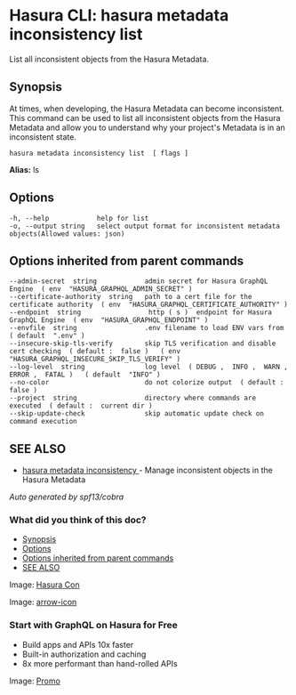# Hasura CLI: hasura metadata inconsistency list

List all inconsistent objects from the Hasura Metadata.

## Synopsis​

At times, when developing, the Hasura Metadata can become inconsistent. This command can be used to list all inconsistent objects from the Hasura Metadata and allow you to understand why your project's Metadata is in an inconsistent state.

`hasura metadata inconsistency list  [ flags ]`

 **Alias:** ls

## Options​

```
-h, --help            help for list
-o, --output string   select output format for inconsistent metadata objects(Allowed values: json)
```

## Options inherited from parent commands​

```
--admin-secret  string            admin secret for Hasura GraphQL Engine  ( env  "HASURA_GRAPHQL_ADMIN_SECRET" )
--certificate-authority  string   path to a cert file for the certificate authority  ( env  "HASURA_GRAPHQL_CERTIFICATE_AUTHORITY" )
--endpoint  string                 http ( s )  endpoint for Hasura GraphQL Engine  ( env  "HASURA_GRAPHQL_ENDPOINT" )
--envfile  string                 .env filename to load ENV vars from  ( default  ".env" )
--insecure-skip-tls-verify        skip TLS verification and disable cert checking  ( default :  false )   ( env  "HASURA_GRAPHQL_INSECURE_SKIP_TLS_VERIFY" )
--log-level  string               log level  ( DEBUG ,  INFO ,  WARN ,  ERROR ,  FATAL )   ( default  "INFO" )
--no-color                        do not colorize output  ( default :  false )
--project  string                 directory where commands are executed  ( default :  current dir )
--skip-update-check               skip automatic update check on command execution
```

## SEE ALSO​

- [ hasura metadata inconsistency ](https://hasura.io/docs/latest/hasura-cli/commands/hasura_metadata_inconsistency/)- Manage inconsistent objects in the Hasura Metadata


 *Auto generated by spf13/cobra* 

### What did you think of this doc?

- [ Synopsis ](https://hasura.io/docs/latest/hasura-cli/commands/hasura_metadata_inconsistency_list/#synopsis)
- [ Options ](https://hasura.io/docs/latest/hasura-cli/commands/hasura_metadata_inconsistency_list/#options)
- [ Options inherited from parent commands ](https://hasura.io/docs/latest/hasura-cli/commands/hasura_metadata_inconsistency_list/#options-inherited-from-parent-commands)
- [ SEE ALSO ](https://hasura.io/docs/latest/hasura-cli/commands/hasura_metadata_inconsistency_list/#see-also)


Image: [ Hasura Con ](https://res.cloudinary.com/dh8fp23nd/image/upload/v1686154570/hasura-con-2023/has-con-light-date_r2a2ud.png)

Image: [ arrow-icon ](https://res.cloudinary.com/dh8fp23nd/image/upload/v1683723549/main-web/chevron-right_ldbi7d.png)

### Start with GraphQL on Hasura for Free

- Build apps and APIs 10x faster
- Built-in authorization and caching
- 8x more performant than hand-rolled APIs


Image: [ Promo ](https://hasura.io/docs/assets/images/hasura-free-ff60e409244e0ea12b5a3045d1a9096b.png)